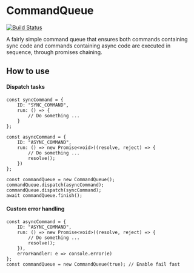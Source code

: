 # CommandQueue

[![Build Status](https://travis-ci.org/YSZhuoyang/CommandQueue.svg?branch=master)](https://travis-ci.org/YSZhuoyang/CommandQueue)

A fairly simple command queue that ensures both commands containing sync code and commands containing async code are executed in sequence, through promises chaining.

## How to use

#### Dispatch tasks

    const syncCommand = {
        ID: "SYNC_COMMAND",
        run: () => {
            // Do something ...
        }
    };
    
    const asyncCommand = {
        ID: "ASYNC_COMMAND",
        run: () => new Promise<void>((resolve, reject) => {
            // Do something ...
            resolve();
        })
    };
    
    const commandQueue = new CommandQueue();
    commandQueue.dispatch(asyncCommand);
    commandQueue.dispatch(syncCommand);
    await commandQueue.finish();
    
#### Custom error handling

    const asyncCommand = {
        ID: "ASYNC_COMMAND",
        run: () => new Promise<void>((resolve, reject) => {
            // Do something ...
            resolve();
        }),
        errorHandler: e => console.error(e)
    };
    const commandQueue = new CommandQueue(true); // Enable fail fast
